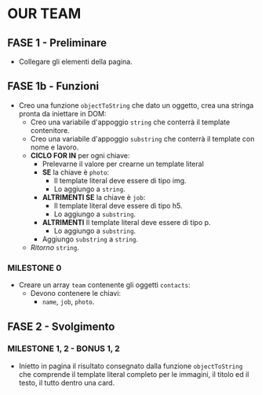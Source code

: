 <!-- 
nome repo: js-our-team

Utilizzando i dati forniti, creare un array di oggetti per rappresentare i membri del team.
Ogni membro è caratterizzato dalle seguenti informazioni: nome, ruolo e foto.

MILESTONE 0:
Creare l’array di oggetti con le informazioni fornite.

MILESTONE 1:
Stampare su console le informazioni di nome, ruolo e la stringa della foto

MILESTONE 2:
Stampare le stesse informazioni su DOM sottoforma di stringhe

BONUS 1:
Trasformare la stringa foto in una immagine effettiva

BONUS 2:
Organizzare i singoli membri in card/schede ispirandovi alle immagini in allegato 

? Wayne Barnett |	Founder & CEO        |	wayne-barnett-founder-ceo.jpg
? Angela Caroll |	Chief Editor         |	angela-caroll-chief-editor.jpg
? Walter Gordon |	Office Manager       |	walter-gordon-office-manager.jpg
? Angela Lopez  |	Social Media Manager |	angela-lopez-social-media-manager.jpg
? Scott Estrada |	Developer            |	scott-estrada-developer.jpg
? Barbara Ramos |	Graphic Designer     |	barbara-ramos-graphic-designer.jpg

-->

# OUR TEAM
## FASE 1 - Preliminare
- Collegare gli elementi della pagina.
## FASE 1b - Funzioni
- Creo una funzione `objectToString` che dato un oggetto, crea una stringa pronta da iniettare in DOM:
    - Creo una variabile d'appoggio `string` che conterrà il template contenitore.
    - Creo una variabile d'appoggio `substring` che conterrà il template con nome e lavoro.
    - **CICLO FOR IN** per ogni chiave:
        - Prelevarne il valore per crearne un template literal
        - **SE** la chiave è `photo`:
            - Il template literal deve essere di tipo img.
            - Lo aggiungo a `string`.
        - **ALTRIMENTI SE** la chiave è `job`:
            - Il template literal deve essere di tipo h5.
            - Lo aggiungo a `substring`.
        - **ALTRIMENTI** Il template literal deve essere di tipo p.
            - Lo aggiungo a `substring`.
        - Aggiungo `substring` a `string`.
    - *Ritorno* `string`.
            
### MILESTONE 0
- Creare un array `team` contenente gli oggetti `contacts`:
    - Devono contenere le chiavi:
        - `name`, `job`, `photo`.
## FASE 2 - Svolgimento
### MILESTONE 1, 2 - BONUS 1, 2
- Inietto in pagina il risultato consegnato dalla funzione `objectToString` che comprende il template literal completo per le immagini, il titolo ed il testo, il tutto dentro una card.

